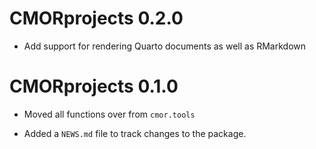 # CMORprojects 0.2.0

* Add support for rendering Quarto documents as well as RMarkdown

# CMORprojects 0.1.0

* Moved all functions over from `cmor.tools`

* Added a `NEWS.md` file to track changes to the package.

